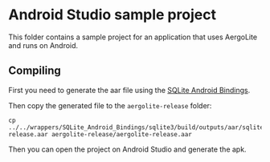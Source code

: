 # Android Studio sample project

This folder contains a sample project for an application that uses AergoLite and runs
on Android.


## Compiling

First you need to generate the aar file using the
[SQLite Android Bindings](../../wrappers/SQLite_Android_Bindings).

Then copy the generated file to the `aergolite-release` folder:

```
cp ../../wrappers/SQLite_Android_Bindings/sqlite3/build/outputs/aar/sqlite3-release.aar aergolite-release/aergolite-release.aar
```

Then you can open the project on Android Studio and generate the apk.
